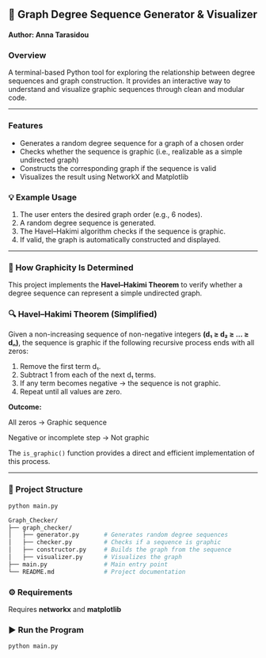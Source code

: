 ## 🎯 Graph Degree Sequence Generator & Visualizer
#### Author: Anna Tarasidou

### Overview
A terminal-based Python tool for exploring the relationship between degree sequences and graph construction.
It provides an interactive way to understand and visualize graphic sequences through clean and modular code.

---
### Features
- Generates a random degree sequence for a graph of a chosen order
- Checks whether the sequence is graphic (i.e., realizable as a simple undirected graph)
- Constructs the corresponding graph if the sequence is valid
- Visualizes the result using NetworkX and Matplotlib

### 💡 Example Usage

1. The user enters the desired graph order (e.g., 6 nodes).
2. A random degree sequence is generated.
3. The Havel–Hakimi algorithm checks if the sequence is graphic.
4. If valid, the graph is automatically constructed and displayed.
---

### 📐 How Graphicity Is Determined
This project implements the **Havel–Hakimi Theorem** to verify whether a degree sequence can represent a simple undirected graph.

### 🔍 Havel–Hakimi Theorem (Simplified)

Given a non-increasing sequence of non-negative integers **(d₁ ≥ d₂ ≥ ... ≥ dₙ)**,
the sequence is graphic if the following recursive process ends with all zeros:

1. Remove the first term d₁.
2. Subtract 1 from each of the next d₁ terms.
3. If any term becomes negative → the sequence is not graphic.
4. Repeat until all values are zero.

**Outcome:**

All zeros → Graphic sequence

Negative or incomplete step → Not graphic

The `is_graphic()` function provides a direct and efficient implementation of this process.

---
### 📂 Project Structure
```bash
python main.py

Graph_Checker/
├── graph_checker/
│   ├── generator.py       # Generates random degree sequences
│   ├── checker.py         # Checks if a sequence is graphic
│   ├── constructor.py     # Builds the graph from the sequence
│   ├── visualizer.py      # Visualizes the graph
├── main.py                # Main entry point
└── README.md              # Project documentation

```
### ⚙️ Requirements
Requires **networkx** and **matplotlib**

### ▶️ Run the Program
```bash
python main.py
```
